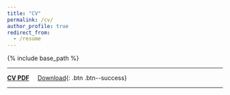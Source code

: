```yaml
---
title: "CV"
permalink: /cv/
author_profile: true
redirect_from:
  - /resume
---
```


{% include base_path %}

--------------------

__[CV PDF](https://www.dropbox.com/s/kbnyt4m8gctu92s/cv_guru_mulay_011519.pdf?dl=0)__ &nbsp; &nbsp; [<i class="fa fa-fw fa-download"></i> Download](https://www.dropbox.com/s/kbnyt4m8gctu92s/cv_guru_mulay_011519.pdf?dl=1){: .btn .btn--success}

--------------------
